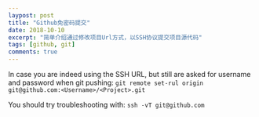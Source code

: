 ```yaml
---
laypost: post
title: "Github免密码提交"
date: 2018-10-10
excerpt: "简单介绍通过修改项目Url方式，以SSH协议提交项目源代码"
tags: [github, git]
comments: true
---
```


In case you are indeed using the SSH URL, but still are asked for username and password when git pushing:
`git remote set-rul origin git@github.com:<Username>/<Project>.git`

You should try troubleshooting with:
`ssh -vT git@github.com`
